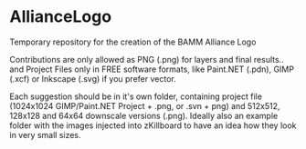 # AllianceLogo
Temporary repository for the creation of the BAMM Alliance Logo

Contributions are only allowed as PNG (.png) for layers and final results.. and Project Files only in FREE software formats, like Paint.NET (.pdn), GIMP (.xcf) or Inkscape (.svg) if you prefer vector.

Each suggestion should be in it's own folder, containing project file (1024x1024 GIMP/Paint.NET Project + .png, or .svn + png) and 512x512, 128x128 and 64x64 downscale versions (.png). Ideally also an example folder with the images injected into zKillboard to have an idea how they look in very small sizes.
